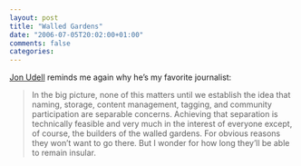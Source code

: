 ```yaml
---
layout: post
title: "Walled Gardens"
date: "2006-07-05T20:02:00+01:00"
comments: false
categories: 
---
```


<p><a href="http://weblog.infoworld.com/udell/2006/07/05.html#a1481">Jon Udell</a> reminds me again why he&#8217;s my favorite journalist:</p>

<blockquote>
<p>In the big picture, none of this matters until we establish the idea that naming, storage, content management, tagging, and community participation are separable concerns. Achieving that separation is technically feasible and very much in the interest of everyone except, of course, the builders of the walled gardens. For obvious reasons they won&#8217;t want to go there. But I wonder for how long they&#8217;ll be able to remain insular.</p>
</blockquote>


